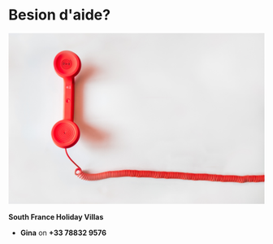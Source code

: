 # Besion d'aide? 

![Placeholder](./images/help.jpg)

**South France Holiday Villas** 

- **Gina** on **+33 78832 9576**




